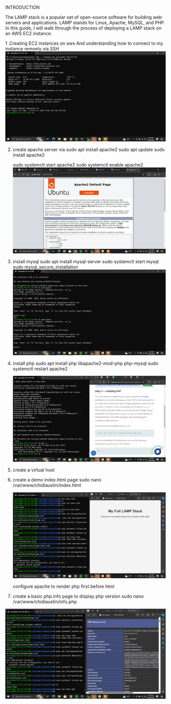 INTRODUCTION

The LAMP stack is a popular set of open-source software for building web servers and applications. LAMP stands for Linux, Apache, MySQL, and PHP. In this guide, I will walk through the process of deploying a LAMP stack on an AWS EC2 instance.


1 .Creating EC2 instances on aws
  And understanding how to connect to my instance remoely via SSH   
  ![LAMP 101](https://github.com/citadelict/My-devops-Journey/raw/main/LAMP/images/lamp%20101.png)


2. create apache server via sudo apt install apache2
   sudo apt update
   sudo install apache2

   sudo systemctl start apache2
   sudo systemctl enable apache2
  ![LAMP 101](https://github.com/citadelict/My-devops-Journey/blob/main/LAMP/images/apache%20default%20page.png)

3. install mysql
   sudo apt install mysql-server
   sudo systemctl start mysql
   sudo mysql_secure_installation
  ![LAMP 101](https://github.com/citadelict/My-devops-Journey/blob/main/LAMP/images/install%20apache%26mysql.png)

4. install php
   sudo apt install php libapache2-mod-php php-mysql
   sudo systemctl restart apache2

   ![LAMP 101](https://github.com/citadelict/My-devops-Journey/blob/main/LAMP/images/installed%20php.png)

5.  create a virtual host

9. create a demo index.html page
    sudo nano /var/www/chidiaustin/index.html
   
    ![LAMP 101](https://github.com/citadelict/My-devops-Journey/blob/main/LAMP/images/deployed%20html%20index%20page.png)

   configure apache to render php first before html  

11. create a basic php.info page to display php version
    sudo nano /var/www/chidiaustin/info.php
    
    <?php phpinfo();
    
   ![LAMP 101](https://github.com/citadelict/My-devops-Journey/blob/main/LAMP/images/successfully%20deployed%20php%20web%20page.png)

